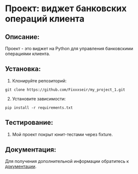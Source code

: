 # Проект: виджет банковских операций клиента

## Описание:

Проект - это виджет на Python для управления банковскими операциями клиента.

## Установка:

1. Клонируйте репозиторий:
```
git clone https://github.com/Fixxxseir/my_project_1.git
```
2. Установите зависимости:
```
pip install -r requirements.txt
```
## Тестирование:

1. Мой проект покрыт юнит-тестами через fixture.

## Документация:

Для получения дополнительной информации обратитесь к [документации](README.md).

